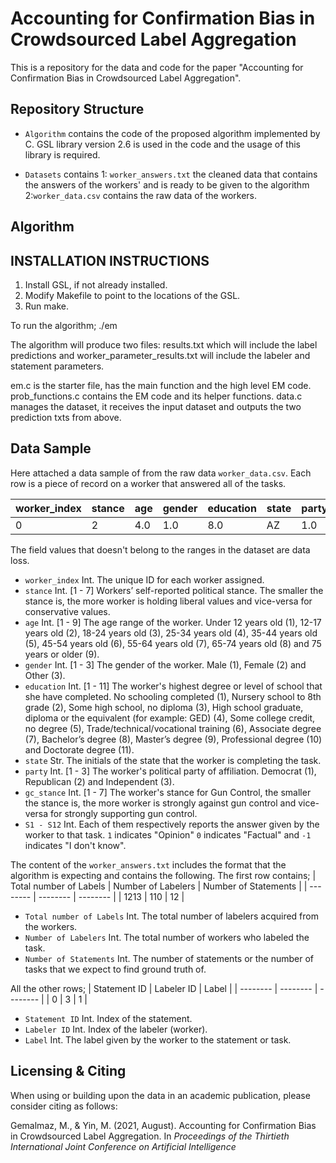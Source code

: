 <p align="center">

# Accounting for Confirmation Bias in Crowdsourced Label Aggregation

This is a repository for the data and code for the paper "Accounting for Confirmation Bias in Crowdsourced Label Aggregation".

## Repository Structure

* `Algorithm` contains the code of the proposed algorithm implemented by C. GSL library version 2.6 is used in the code and the usage of this library is required.

* `Datasets` contains 1: `worker_answers.txt` the cleaned data that contains the answers of the workers' and is ready to be given to the algorithm 2:`worker_data.csv` contains the raw data of the workers.
## Algorithm

## INSTALLATION INSTRUCTIONS

1. Install GSL, if not already installed.
2. Modify Makefile to point to the locations of the GSL.
3. Run make.

To run the algorithm;
	./em <Name of the dataset file>

The algorithm will produce two files:
results.txt which will include the label predictions and
worker_parameter_results.txt will include the labeler and statement parameters.

em.c is the starter file, has the main function and the high level EM code.
prob_functions.c contains the EM code and its helper functions.
data.c manages the dataset, it receives the input dataset and outputs the two prediction txts from above.

## Data Sample

Here attached a data sample of from the raw data `worker_data.csv`. Each row is a piece of record on a worker that answered all of the tasks.

| worker_index | stance | age | gender | education | state | party | gc_stance | S1 | S2 | S3 | S4 | S5 | S6 | S7 | S8 | S9 | S10 | S11 | S12
| -------- | -------- | -------- | -------- | -------- | -------- | -------- | -------- | -------- | -------- | -------- | -------- | -------- | -------- | -------- | -------- | -------- | -------- | -------- | -------- |
| 0 | 2 | 4.0 | 1.0 | 8.0 | AZ | 1.0 | 3.0 | -1 | 0 | 0 | 0 | 0 | -1 | 0 | 0 | 0 | 0 | 1 | -1 |

The field values that doesn't belong to the ranges in the dataset are data loss.

* `worker_index` Int. The unique ID for each worker assigned.
* `stance` Int. [1 - 7] Workers’ self-reported political stance. The smaller the stance is, the more worker is holding liberal values and vice-versa for conservative values.
* `age` Int. [1 - 9] The age range of the worker. Under 12 years old (1), 12-17 years old (2), 18-24 years old (3), 25-34 years old (4), 35-44 years old (5), 45-54 years old (6), 55-64 years old (7), 65-74 years old (8) and 75 years or older (9).
* `gender` Int. [1 - 3] The gender of the worker. Male (1), Female (2) and Other (3).
* `education` Int. [1 - 11] The worker's highest degree or level of school that she have completed. No schooling completed (1), Nursery school to 8th grade (2), Some high school, no diploma (3), High school graduate, diploma or the equivalent (for example: GED) (4), Some college credit, no degree (5), Trade/technical/vocational training (6), Associate degree (7), Bachelor’s degree (8), Master’s degree (9), Professional degree (10) and Doctorate degree (11).
* `state` Str. The initials of the state that the worker is completing the task.
* `party` Int. [1 - 3] The worker's political party of affiliation. Democrat (1), Republican (2) and Independent (3).
* `gc_stance` Int. [1 - 7] The worker's stance for Gun Control, the smaller the stance is, the more worker is strongly against gun control and vice-versa for strongly supporting gun control.
* `S1 - S12` Int. Each of them respectively reports the answer given by the worker to that task. `1` indicates "Opinion" `0` indicates "Factual" and `-1` indicates "I don't know".

The content of the `worker_answers.txt` includes the format that the algorithm is expecting and contains the following.
The first row contains;
| Total number of Labels | Number of Labelers | Number of Statements |
| -------- | -------- | -------- |
| 1213 | 110 | 12 |
* `Total number of Labels` Int. The total number of labelers acquired from the workers.
* `Number of Labelers` Int. The total number of workers who labeled the task.
* `Number of Statements` Int. The number of statements or the number of tasks that we expect to find ground truth of.

All the other rows;
| Statement ID | Labeler ID | Label |
| -------- | -------- | -------- |
| 0 | 3 | 1 |
* `Statement ID` Int. Index of the statement.
* `Labeler ID` Int. Index of the labeler (worker).
* `Label` Int. The label given by the worker to the statement or task.

## Licensing & Citing
When using or building upon the data in an academic publication, please consider citing as follows:

Gemalmaz, M., & Yin, M. (2021, August). Accounting for Confirmation Bias in Crowdsourced Label Aggregation. In *Proceedings of the Thirtieth International Joint Conference on Artificial Intelligence*
